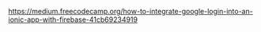 https://medium.freecodecamp.org/how-to-integrate-google-login-into-an-ionic-app-with-firebase-41cb69234919

